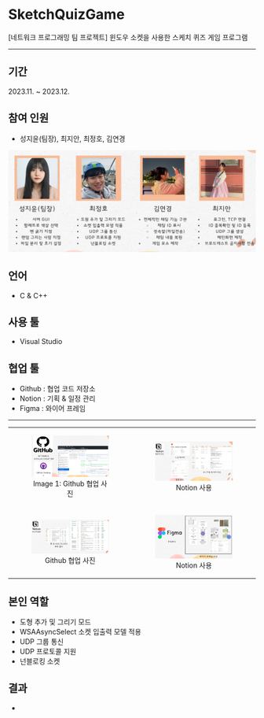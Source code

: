 # SketchQuizGame
[네트워크 프로그래밍 팀 프로젝트] 윈도우 소켓을 사용한 스케치 퀴즈 게임 프로그램


---



## 기간
2023.11. ~ 2023.12.


## 참여 인원
- 성지윤(팀장), 최지안, 최정호, 김연경

<img src = "https://github.com/Freode/SketchQuizGame/blob/main/ReadMeImage/ReadMe_Image_5.png?raw=true" alt="Image 5" width="800">

## 언어
- C & C++

  
## 사용 툴
- Visual Studio


## 협업 툴
- Github : 협업 코드 저장소
- Notion : 기획 & 일정 관리
- Figma  : 와이어 프레임

---
<table>
  <tr>
    <td>
      <figure>
        <img src = "https://github.com/Freode/SketchQuizGame/blob/main/ReadMeImage/ReadMe_Image_1.png?raw=true" alt="Image 1" width="400">
        <figcaption style="text-align: center;">Image 1: Github 협업 사진</figcaption>
      </figure>
    </td>
    <td>
      <figure>
        <img src = "https://github.com/Freode/SketchQuizGame/blob/main/ReadMeImage/ReadMe_Image_2.png?raw=true" alt="Image 2" width="400">
        <figcaption style="text-align: center;">Notion 사용</figcaption>
      </figure>
    </td>
  </tr>
  <tr>
    <td>
      <figure>
        <img src = "https://github.com/Freode/SketchQuizGame/blob/main/ReadMeImage/ReadMe_Image_3.png?raw=true" alt="Image 1" width="400">
        <figcaption style="text-align: center;">Github 협업 사진</figcaption>
      </figure>
    </td>
    <td>
      <figure>
        <img src = "https://github.com/Freode/SketchQuizGame/blob/main/ReadMeImage/ReadMe_Image_4.png?raw=true" alt="Image 2" width="400">
        <figcaption style="text-align: center;">Notion 사용</figcaption>
      </figure>
    </td>
  </tr>
</table>


## 본인 역할
- 도형 추가 및 그리기 모드
- WSAAsyncSelect 소켓 입출력 모델 적용
- UDP 그룹 통신
- UDP 프로토콜 지원
- 넌블로킹 소켓


## 

## 결과
- 

